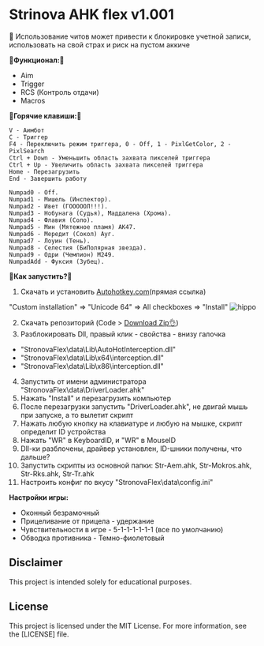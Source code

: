 # Strinova AHK flex v1.001

🙏 Использование читов может привести к блокировке учетной записи, использовать на свой страх и риск на пустом аккиче

__🚀Функционал:🚀__

- Aim
- Trigger
- RCS (Контроль отдачи)
- Macros

:musical_keyboard:__Горячие клавиши:__:musical_keyboard:
```
V - Аимбот
C - Триггер
F4 - Переключить режим триггера, 0 - Off, 1 - PixlGetColor, 2 - PixlSearch
Ctrl + Down - Уменьшить область захвата пикселей триггера
Ctrl + Up - Увеличить область захвата пикселей триггера
Home - Перезагрузить
End - Завершить работу

Numpad0 - Off.
Numpad1 - Мишель (Инспектор).
Numpad2 - Ивет (ГОООООЛ!!!).
Numpad3 - Нобунага (Судья), Маддалена (Хрома).
Numpad4 - Флавия (Соло).
Numpad5 - Мин (Мятежное пламя) АК47.
Numpad6 - Мередит (Сокол) Ауг.
Numpad7 - Лоуин (Тень).
Numpad8 - Селестия (БиПолярная звезда).
Numpad9 - Одри (Чемпион) M249.
NumpadAdd - Фуксия (Зубец).
```

:memo:__Как запустить?__:memo:

1. Скачать и установить [Autohotkey.com](https://www.autohotkey.com/download/ahk-install.exe)(прямая ссылка)

"Custom installation" => "Unicode 64" => All checkboxes => "Install"
![hippo](https://media.giphy.com/media/LerrohpjasApOHH9G1/giphy.gif)

2. Скачать репозиторий (Code > [Download Zip👌](https://github.com/Kramar1337/Strinova-AHK-flex/archive/main.zip))
3. Разблокировать Dll, правый клик - свойства - внизу галочка
 - "StronovaFlex\data\Lib\AutoHotInterception.dll"
 - "StronovaFlex\data\Lib\x64\interception.dll"
 - "StronovaFlex\data\Lib\x86\interception.dll"
4. Запустить от имени администратора "StronovaFlex\data\DriverLoader.ahk"
5. Нажать "Install" и перезагрузить компьютер
6. После перезагрузки запустить "DriverLoader.ahk", не двигай мышь при запуске, а то вылетит скрипт
7. Нажать любую кнопку на клавиатуре и любую на мышке, скрипт определит ID устройства
8. Нажать "WR" в KeyboardID, и "WR" в MouseID
9. Dll-ки разблочены, драйвер установлен, ID-шники получены, что дальше?
10. Запустить скрипты из основной папки: Str-Aem.ahk, Str-Mokros.ahk, Str-Rks.ahk, Str-Tr.ahk
11. Настроить конфиг по вкусу "StronovaFlex\data\config.ini"

__Настройки игры:__
 - Оконный безрамочный
 - Прицеливание от прицела - удержание
 - Чувствительности в игре - 5-1-1-1-1-1-1 (все по умолчанию)
 - Обводка противника - Темно-фиолетовый

## Disclaimer 
This project is intended solely for educational purposes. 

## License

This project is licensed under the MIT License. For more information, see the [LICENSE] file.
